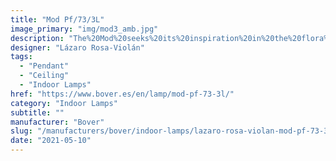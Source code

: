 ```yaml
---
title: "Mod Pf/73/3L"
image_primary: "img/mod3_amb.jpg"
description: "The%20Mod%20seeks%20its%20inspiration%20in%20the%20flora%20kingdom%2C%20as%20it%20can%20be%20grouped%20to%20form%20a%20garden%20of%20possibilities%20through%20the%20finishes%20of%20the%20clusters%20of%20flowers.%20The%20petals%20of%20its%20flowers%20are%20customizable%2C%20being%20able%20to%20adapt%20to%20almost%20all%20types%20of%20materials%2C%20Plates%20smooth%2C%20perforated%2C%20deployed%20or%20drawn%20and%20laser%20cut%20according%20to%20the%20agenda%20you%20want%20to%20use.%20They%20also%20accept%20natural%20materials%2C%20such%20as%20wood%20panels%20or%20natural%20fibers%20such%20as%20raffia%20and%20if%20we%20let%20our%20imagination%20fly%2C%20we%20can%20sew%20or%20crochet%20them%20with%20colored%20thread.%0A%0A%0A%0A"
designer: "Lázaro Rosa-Violán"
tags: 
  - "Pendant"
  - "Ceiling"
  - "Indoor Lamps"
href: "https://www.bover.es/en/lamp/mod-pf-73-3l/"
category: "Indoor Lamps"
subtitle: ""
manufacturer: "Bover"
slug: "/manufacturers/bover/indoor-lamps/lazaro-rosa-violan-mod-pf-73-3-l"
date: "2021-05-10"
---
```

